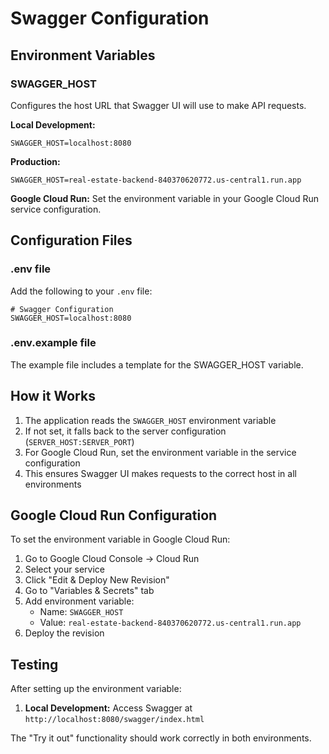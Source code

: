 # Swagger Configuration

## Environment Variables

### SWAGGER_HOST
Configures the host URL that Swagger UI will use to make API requests.

**Local Development:**
```env
SWAGGER_HOST=localhost:8080
```

**Production:**
```env
SWAGGER_HOST=real-estate-backend-840370620772.us-central1.run.app
```

**Google Cloud Run:**
Set the environment variable in your Google Cloud Run service configuration.

## Configuration Files

### .env file
Add the following to your `.env` file:
```env
# Swagger Configuration
SWAGGER_HOST=localhost:8080
```

### .env.example file
The example file includes a template for the SWAGGER_HOST variable.

## How it Works

1. The application reads the `SWAGGER_HOST` environment variable
2. If not set, it falls back to the server configuration (`SERVER_HOST:SERVER_PORT`)
3. For Google Cloud Run, set the environment variable in the service configuration
4. This ensures Swagger UI makes requests to the correct host in all environments

## Google Cloud Run Configuration

To set the environment variable in Google Cloud Run:

1. Go to Google Cloud Console → Cloud Run
2. Select your service
3. Click "Edit & Deploy New Revision"
4. Go to "Variables & Secrets" tab
5. Add environment variable:
   - Name: `SWAGGER_HOST`
   - Value: `real-estate-backend-840370620772.us-central1.run.app`
6. Deploy the revision

## Testing

After setting up the environment variable:

1. **Local Development:** Access Swagger at `http://localhost:8080/swagger/index.html`


The "Try it out" functionality should work correctly in both environments.
